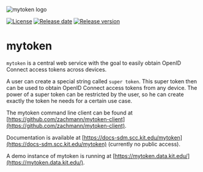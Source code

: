 ![mytoken logo](https://git.scc.kit.edu/oidc/mytoken/-/raw/master/docs/img/mytoken.png)

[![License](https://img.shields.io/github/license/zachmann/mytoken.svg)](https://github.com/zachmann/mytoken/blob/master/LICENSE)
[![Release date](https://img.shields.io/github/release-date/zachmann/mytoken.svg)](https://github.com/zachmann/mytoken/releases/latest)
[![Release version](https://img.shields.io/github/release/zachmann/mytoken.svg)](https://github.com/zachmann/mytoken/releases/latest)

<!-- [![Code size](https://img.shields.io/github/languages/code-size/zachmann/mytoken.svg)](https://github.com/zachmann/mytoken/tree/master) -->

# mytoken

`mytoken` is a central web service with the goal to easily obtain OpenID Connect access tokens across devices.

A user can create a special string called `super token`. This super token then can be used to obtain OpenID Connect access tokens from any device.
The power of a super token can be restricted by the user, so he can create exactly the token he needs for a certain use case.

The mytoken command line client can be found at [https://github.com/zachmann/mytoken-client](https://github.com/zachmann/mytoken-client).

Documentation is available at [https://docs-sdm.scc.kit.edu/mytoken](https://docs-sdm.scc.kit.edu/mytoken) (currently no public access).

A demo instance of mytoken is running at [https://mytoken.data.kit.edu/](https://mytoken.data.kit.edu/).
